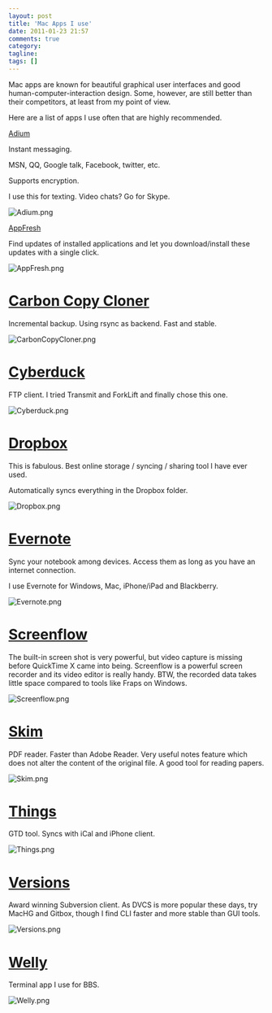 ```yaml
---
layout: post
title: 'Mac Apps I use'
date: 2011-01-23 21:57
comments: true
category:
tagline:
tags: []
---
```


Mac apps are known for beautiful graphical user interfaces and good human-computer-interaction design. Some, however, are still better than their competitors, at least from my point of view.

Here are a list of apps I use often that are highly recommended.

[Adium](http://adium.im/)

Instant messaging.

MSN, QQ, Google talk, Facebook, twitter, etc.

Supports encryption.

I use this for texting. Video chats? Go for Skype.

![Adium.png](http://qingpei.me/images/in_post/adium.png)

[AppFresh](http://metaquark.de/appfresh/)

Find updates of installed applications and let you download/install these updates with a single click.

![AppFresh.png](http://qingpei.me/images/in_post/appfresh.png)

# [Carbon Copy Cloner](http://www.bombich.com/)

Incremental backup. Using rsync as backend. Fast and stable.

![CarbonCopyCloner.png](http://qingpei.me/images/in_post/carboncopycloner.png)

# [Cyberduck](http://cyberduck.ch/)

FTP client. I tried Transmit and ForkLift and finally chose this one.

![Cyberduck.png](http://qingpei.me/images/in_post/cyberduck.png)

# [Dropbox](http://db.tt/ZPyUSwT)

This is fabulous. Best online storage / syncing / sharing tool I have ever used.

Automatically syncs everything in the Dropbox folder.

![Dropbox.png](http://qingpei.me/images/in_post/dropbox.png)

# [Evernote](http://www.evernote.com/)

Sync your notebook among devices. Access them as long as you have an internet connection.

I use Evernote for Windows, Mac, iPhone/iPad and Blackberry.

![Evernote.png](http://qingpei.me/images/in_post/evernote.png)

# [Screenflow](http://www.telestream.net/screen-flow/overview.htm)

The built-in screen shot is very powerful, but video capture is missing before QuickTime X came into being. Screenflow is a powerful screen recorder and its video editor is really handy. BTW, the recorded data takes little space compared to tools like Fraps on Windows.

![Screenflow.png](http://qingpei.me/images/in_post/screenflow.png)

# [Skim](http://skim-app.sourceforge.net/)

PDF reader. Faster than Adobe Reader. Very useful notes feature which does not alter the content of the original file. A good tool for reading papers.

![Skim.png](http://qingpei.me/images/in_post/skim.png)

# [Things](http://culturedcode.com/things/)

GTD tool. Syncs with iCal and iPhone client.

![Things.png](http://qingpei.me/images/in_post/things.png)

# [Versions](http://versionsapp.com/)

Award winning Subversion client. As DVCS is more popular these days, try MacHG and Gitbox, though I find CLI faster and more stable than GUI tools.

![Versions.png](http://qingpei.me/images/in_post/versions.png)

# [Welly](http://code.google.com/p/welly/)

Terminal app I use for BBS.

![Welly.png](http://qingpei.me/images/in_post/welly.png)
